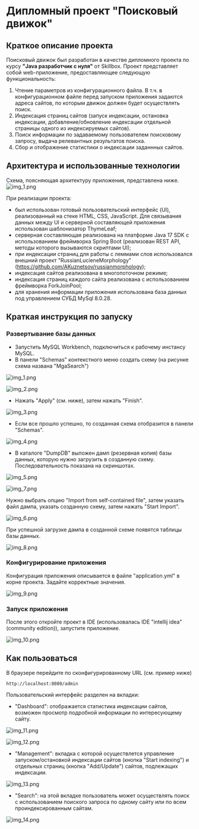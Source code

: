 # Дипломный проект "Поисковый движок"

## Краткое описание проекта

 Поисковый движок был разработан в качестве дипломного проекта по курсу **"Java разработчик с нуля"** от Skillbox.
Проект представляет собой web-приложение, предоставляющее следующую функциональность:

1. Чтение параметров из конфигурационного файла. В т.ч. в конфигурационном файле перед запуском приложения задаются адреса сайтов, по которым движок должен будет 
осуществлять поиск.
2. Индексация страниц сайтов (запуск индексации, остановка индексации, добавление/обновление индексации отдельной страницы  одного из 
   индексируемых сайтов). 
3. Поиск информации по задаваемому пользователем поисковому запросу, выдача релевантных результатов поиска.
4. Сбор и отображение статистики о индексации заданнных сайтов.

## Архитектура и использованные технологии

Схема, поясняющая архитектуру приложения, представлена ниже.
![img_1.png](pics/img_0.png)

При реализации проекта:
- был использован готовый пользовательский интерфейс (UI), реализованный на стеке  HTML, CSS, JavaScript. Для 
  связывания данных между UI и серверной составляющей приложения использован шаблонизатор ThymeLeaf;
- серверная составляющая реализована на платформе Java 17 SDK c использованием фреймворка Spring Boot (реализован 
  REST API, методы которого вызываются скриптами UI);
- при индексации страниц для работы с леммами слов использовался внешний проект "RussianLucieneMorphology" 
  (https://github.com/AKuznetsov/russianmorphology);
- индексация сайтов реализована в многопоточном режиме;
- индексация страниц каждого сайта реализована с использованием фреймворка ForkJoinPool;
- для хранения информации приложения использована база данных под управлением СУБД MySql 8.0.28.

## Краткая инструкция по запуску

### Развертывание базы данных

- Запустить MySQL Workbench, подключиться к рабочему инстансу MySQL.
- В панели "Schemas" контекстного меню создать схему (на рисунке схема названа "MgaSearch")

![img_1.png](pics/img_1.png)

![img_2.png](pics/img_2.png)

- Нажать "Apply" (см. ниже), затем нажать "Finish".

![img_3.png](pics/img_3.png)

- Если все прошло успешно, то созданная схема отобразится в панели "Schemas".

![img_4.png](pics/img_4.png)

- В каталоге "DumpDB" выложен дамп (резервная копия) базы данных, которую нужно загрузить в созданную схему. 
  Последовательность показана на скриншотах.

![img_5.png](pics/img_5.png)

![img_7.png](pics/img_7.png)

Нужно выбрать опцию "Import from self-contained file", затем указать файл дампа, указать созданную схему, затем 
нажать "Start Import".

![img_6.png](pics/img_6.png)

При успешной загрузке дампа в созданной схеме появятся таблицы базы данных.

![img_8.png](pics/img_8.png)

### Конфигурирование приложения

Конфигурация приложения описывается в файле "application.yml" в корне проекта. Задайте корректные значения.

![img_9.png](pics/img_9.png)

### Запуск приложения

После этого откройте проект в IDE (использовалась IDE "intellij idea" (community edition)), запустите приложение.

![img_10.png](pics/img_10.png)

## Как пользоваться

В браузере перейдите по сконфигурированному URL (см. пример ниже)

````
http://localhost:8080/admin
````

Пользовательский интерфейс разделен на вкладки:
- "Dashboard": отображается статистика индексации сайтов, возможен просмотр подробной информации по интересующему 
  сайту.

![img_11.png](pics/img_11.png)

![img_12.png](pics/img_12.png)

- "Management": вкладка с которой осуществлется управление запуском/остановкой индексации сайтов (кнопка 
  "Start indexing") и 
  отдельных страниц (кнопка "Add/Update") сайтов, подлежащих индексации. 

![img_13.png](pics/img_13.png)


- "Search": на этой вкладке пользователь может осуществлять поиск с использованием поиского запроса по одному сайту 
  или по всем проиндексированным сайтам.

![img_14.png](pics/img_14.png)